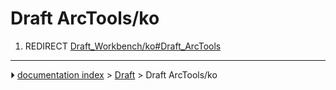 # Draft ArcTools/ko
1.  REDIRECT [Draft_Workbench/ko#Draft_ArcTools](Draft_Workbench/ko#Draft_ArcTools.md)



---
⏵ [documentation index](../README.md) > [Draft](Draft_Workbench.md) > Draft ArcTools/ko
